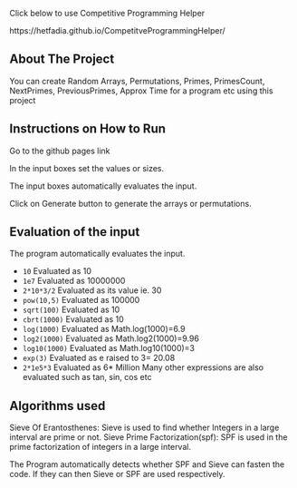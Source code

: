 <p>Click below to use Competitive Programming Helper</p>
https://hetfadia.github.io/CompetitveProgrammingHelper/

## About The Project

You can create Random Arrays, Permutations, Primes, PrimesCount, NextPrimes, PreviousPrimes, Approx Time for a program etc using this project

## Instructions on How to Run

<p>Go to the github pages link</p>
<p>In the input boxes set the values or sizes.</p>
<p>The input boxes automatically evaluates the input.</p>
<p>Click on Generate button to generate the arrays or permutations.</p>

## Evaluation of the input

The program automatically evaluates the input.

- `10` Evaluated as 10
- `1e7` Evaluated as 10000000
- `2*10*3/2` Evaluated as its value ie. 30
- `pow(10,5)` Evaluated as 100000
- `sqrt(100)` Evaluated as 10
- `cbrt(1000)` Evaluated as 10
- `log(1000)` Evaluated as Math.log(1000)=6.9
- `log2(1000)` Evaluated as Math.log2(1000)=9.96
- `log10(1000)` Evaluated as Math.log10(1000)=3
- `exp(3)` Evaluated as e raised to 3= 20.08
- `2*1e5*3` Evaluated as 6\* Million
  Many other expressions are also evaluated such as tan, sin, cos etc

## Algorithms used

Sieve Of Erantosthenes: Sieve is used to find whether Integers in a large interval are prime or not.
Sieve Prime Factorization(spf): SPF is used in the prime factorization of integers in a large interval.

The Program automatically detects whether SPF and Sieve can fasten the code. If they can then Sieve or SPF are used respectively.
